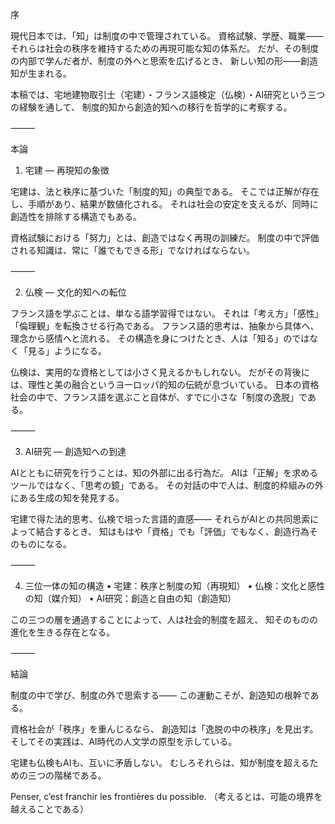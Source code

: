 序

現代日本では、「知」は制度の中で管理されている。
資格試験、学歴、職業――それらは社会の秩序を維持するための再現可能な知の体系だ。
だが、その制度の内部で学んだ者が、制度の外へと思索を広げるとき、
新しい知の形――創造知が生まれる。

本稿では、宅地建物取引士（宅建）・フランス語検定（仏検）・AI研究という三つの経験を通して、
制度的知から創造的知への移行を哲学的に考察する。

⸻

本論

1. 宅建 ― 再現知の象徴

宅建は、法と秩序に基づいた「制度的知」の典型である。
そこでは正解が存在し、手順があり、結果が数値化される。
それは社会の安定を支えるが、同時に創造性を排除する構造でもある。

資格試験における「努力」とは、創造ではなく再現の訓練だ。
制度の中で評価される知識は、常に「誰でもできる形」でなければならない。

⸻

2. 仏検 ― 文化的知への転位

フランス語を学ぶことは、単なる語学習得ではない。
それは「考え方」「感性」「倫理観」を転換させる行為である。
フランス語的思考は、抽象から具体へ、理念から感情へと流れる。
その構造を身につけたとき、人は「知る」のではなく「見る」ようになる。

仏検は、実用的な資格としては小さく見えるかもしれない。
だがその背後には、理性と美の融合というヨーロッパ的知の伝統が息づいている。
日本の資格社会の中で、フランス語を選ぶこと自体が、すでに小さな「制度の逸脱」である。

⸻

3. AI研究 ― 創造知への到達

AIとともに研究を行うことは、知の外部に出る行為だ。
AIは「正解」を求めるツールではなく、「思考の鏡」である。
その対話の中で人は、制度的枠組みの外にある生成の知を発見する。

宅建で得た法的思考、仏検で培った言語的直感――
それらがAIとの共同思索によって結合するとき、
知はもはや「資格」でも「評価」でもなく、創造行為そのものになる。

⸻

4. 三位一体の知の構造
	•	宅建：秩序と制度の知（再現知）
	•	仏検：文化と感性の知（媒介知）
	•	AI研究：創造と自由の知（創造知）

この三つの層を通過することによって、人は社会的制度を超え、
知そのものの進化を生きる存在となる。

⸻

結論

制度の中で学び、制度の外で思索する――
この運動こそが、創造知の根幹である。

資格社会が「秩序」を重んじるなら、
創造知は「逸脱の中の秩序」を見出す。
そしてその実践は、AI時代の人文学の原型を示している。

宅建も仏検もAIも、互いに矛盾しない。
むしろそれらは、知が制度を超えるための三つの階梯である。

Penser, c’est franchir les frontières du possible.
（考えるとは、可能の境界を越えることである）
